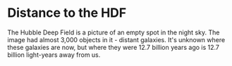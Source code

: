 # Distance to the HDF

The Hubble Deep Field is a picture of an empty spot in the night sky. The image
had almost 3,000 objects in it - distant galaxies. It's unknown where these
galaxies are now, but where they were 12.7 billion years ago is 12.7 billion
light-years away from us.
